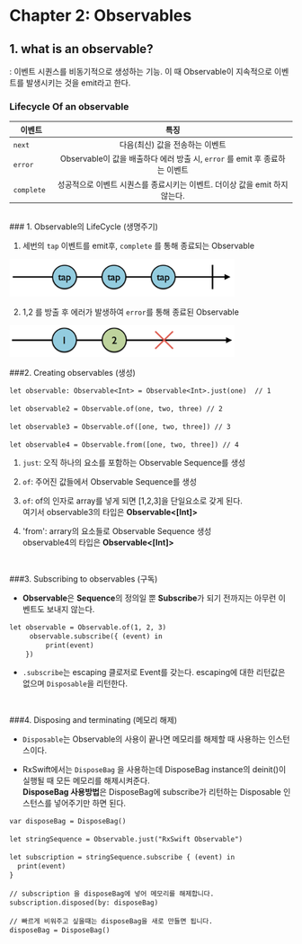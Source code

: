 # Chapter 2: Observables


## 1. what is an observable?
 : 이벤트 시퀀스를 비동기적으로 생성하는 기능. 이 때 Observable이 지속적으로 이벤트를 발생시키는 것을 emit라고 한다.

### Lifecycle Of an observable
이벤트 | 특징 
---|:---:
`next ` | 다음(최신) 값을 전송하는 이벤트
`error ` | Observable이 값을 배출하다 에러 방출 시,  ``error`` 를 emit 후 종료하는 이벤트
`complete ` | 성공적으로 이벤트 시퀀스를 종료시키는 이벤트. 더이상 값을 emit 하지 않는다.



<br>
### 1. Observable의 LifeCycle (생명주기)

1) 세번의 `tap` 이벤트를 emit후, `complete` 를 통해 종료되는 Observable
<img src="img/completed.png" width="400">



2) 1,2 를 방출 후 에러가 발생하여 `error`를 통해 종료된 Observable
<img src="img/error.png" width="400">

<br>

###2. Creating observables (생성)

~~~
let observable: Observable<Int> = Observable<Int>.just(one)  // 1

let observable2 = Observable.of(one, two, three) // 2

let observable3 = Observable.of([one, two, three]) // 3

let observable4 = Observable.from([one, two, three]) // 4
~~~

1. `just`: 오직 하나의 요소를 포함하는 Observable Sequence를 생성 

2. `of`: 주어진 값들에서 Observable Sequence를 생성
3. `of`: of의 인자로 array를 넣게 되면 [1,2,3]을 단일요소로 갖게 된다. <br> 여기서 observable3의 타입은 **Observable<[Int]>**
4. 'from': arrary의 요소들로 Observable Sequence 생성
<br> observable4의 타입은  **Observable<[Int]>**

<br>

###3. Subscribing to observables (구독)
+  **Observable**은 **Sequence**의 정의일 뿐 **Subscribe**가 되기 전까지는 아무런 이벤트도 보내지 않는다. 

~~~
let observable = Observable.of(1, 2, 3)
     observable.subscribe({ (event) in
    	 print(event)
 	})
~~~

+ `.subscribe`는 escaping 클로저로 Event<Int>를 갖는다. escaping에 대한 리턴값은 없으며 `Disposable`을 리턴한다. 

<br>

###4. Disposing and terminating (메모리 해제)

+ `Disposable`는 Observable의 사용이 끝나면 메모리를 해제할 때 사용하는 인스턴스이다. 

+ RxSwift에서는 `DisposeBag` 을 사용하는데 DisposeBag instance의 deinit()이 실행될 때 모든 메모리를 해제시켜준다.  <br> **DisposeBag  사용방법**은 DisposeBag에 subscribe가 리턴하는 Disposable 인스턴스를 넣어주기만 하면 된다. 

~~~
var disposeBag = DisposeBag()

let stringSequence = Observable.just("RxSwift Observable")

let subscription = stringSequence.subscribe { (event) in
  print(event)
}

// subscription 을 disposeBag에 넣어 메모리를 해제합니다.
subscription.disposed(by: disposeBag)

// 빠르게 비워주고 싶을때는 disposeBag을 새로 만들면 됩니다.
disposeBag = DisposeBag()
~~~

